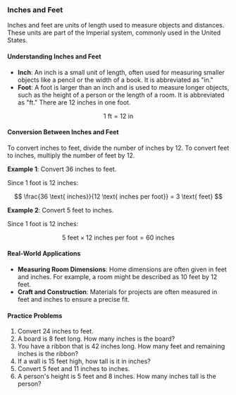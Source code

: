 ### Inches and Feet

Inches and feet are units of length used to measure objects and distances. These units are part of the Imperial system, commonly used in the United States.

#### Understanding Inches and Feet

- **Inch**: An inch is a small unit of length, often used for measuring smaller objects like a pencil or the width of a book. It is abbreviated as "in."
- **Foot**: A foot is larger than an inch and is used to measure longer objects, such as the height of a person or the length of a room. It is abbreviated as "ft." There are 12 inches in one foot.

$$
1 \text{ ft} = 12 \text{ in}
$$

#### Conversion Between Inches and Feet

To convert inches to feet, divide the number of inches by 12. To convert feet to inches, multiply the number of feet by 12.

**Example 1**: Convert 36 inches to feet.

Since 1 foot is 12 inches:

$$
\frac{36 \text{ inches}}{12 \text{ inches per foot}} = 3 \text{ feet}
$$

**Example 2**: Convert 5 feet to inches.

Since 1 foot is 12 inches:

$$
5 \text{ feet} \times 12 \text{ inches per foot} = 60 \text{ inches}
$$

#### Real-World Applications

- **Measuring Room Dimensions**: Home dimensions are often given in feet and inches. For example, a room might be described as 10 feet by 12 feet.
- **Craft and Construction**: Materials for projects are often measured in feet and inches to ensure a precise fit.

#### Practice Problems

1. Convert 24 inches to feet.
2. A board is 8 feet long. How many inches is the board?
3. You have a ribbon that is 42 inches long. How many feet and remaining inches is the ribbon?
4. If a wall is 15 feet high, how tall is it in inches?
5. Convert 5 feet and 11 inches to inches.
6. A person's height is 5 feet and 8 inches. How many inches tall is the person?
